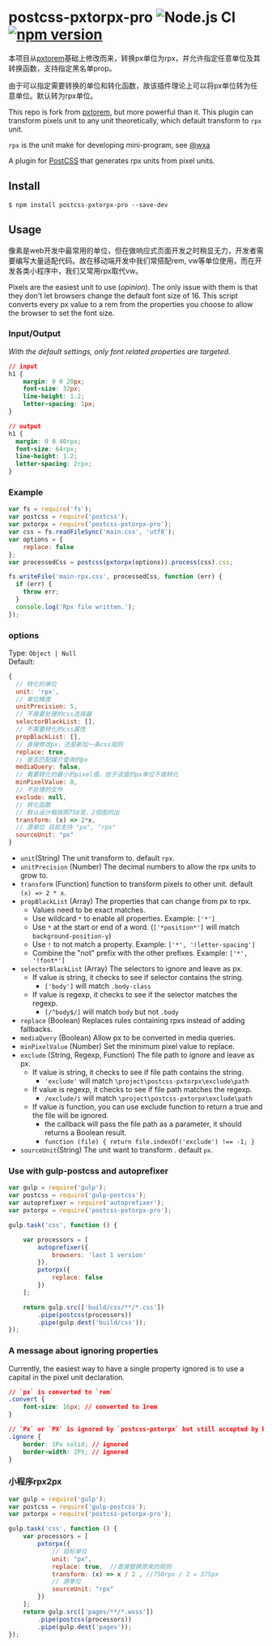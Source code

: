 # postcss-pxtorpx-pro ![Node.js CI](https://github.com/Genuifx/postcss-pxtorpx-pro/workflows/Node.js%20CI/badge.svg) [![npm version](https://badge.fury.io/js/postcss-pxtorpx-pro.svg)](https://badge.fury.io/js/postcss-pxtorpx-pro)

本项目从[pxtorem](https://github.com/cuth/postcss-pxtorem)基础上修改而来，转换px单位为rpx，并允许指定任意单位及其转换函数，支持指定黑名单prop。

由于可以指定需要转换的单位和转化函数，故该插件理论上可以将px单位转为任意单位。默认转为rpx单位。

This repo is fork from [pxtorem](https://github.com/cuth/postcss-pxtorem), but more powerful than it. This plugin can transform pixels unit to any unit theoretically, which default transform to `rpx` unit.

`rpx` is the unit make for developing mini-program, see [@wxa](https://webank.gitee.io/wxa/)

A plugin for [PostCSS](https://github.com/ai/postcss) that generates rpx units from pixel units.

## Install

```shell
$ npm install postcss-pxtorpx-pro --save-dev
```

## Usage

像素是web开发中最常用的单位，但在做响应式页面开发之时稍显无力，开发者需要编写大量适配代码。故在移动端开发中我们常搭配rem, vw等单位使用，而在开发各类小程序中，我们又常用rpx取代vw。

Pixels are the easiest unit to use (*opinion*). The only issue with them is that they don't let browsers change the default font size of 16. This script converts every px value to a rem from the properties you choose to allow the browser to set the font size.


### Input/Output

*With the default settings, only font related properties are targeted.*

```css
// input
h1 {
    margin: 0 0 20px;
    font-size: 32px;
    line-height: 1.2;
    letter-spacing: 1px;
}

// output
h1 { 
  margin: 0 0 40rpx; 
  font-size: 64rpx; 
  line-height: 1.2; 
  letter-spacing: 2rpx; 
}
```

### Example

```js
var fs = require('fs');
var postcss = require('postcss');
var pxtorpx = require('postcss-pxtorpx-pro');
var css = fs.readFileSync('main.css', 'utf8');
var options = {
    replace: false
};
var processedCss = postcss(pxtorpx(options)).process(css).css;

fs.writeFile('main-rpx.css', processedCss, function (err) {
  if (err) {
    throw err;
  }
  console.log('Rpx file written.');
});
```

### options

Type: `Object | Null`  
Default:
```js
{
  // 转化的单位
  unit: 'rpx',
  // 单位精度
  unitPrecision: 5,
  // 不需要处理的css选择器
  selectorBlackList: [],
  // 不需要转化的css属性
  propBlackList: [], 
  // 直接修改px，还是新加一条css规则
  replace: true,
  // 是否匹配媒介查询的px
  mediaQuery: false,
  // 需要转化的最小的pixel值，低于该值的px单位不做转化
  minPixelValue: 0,
  // 不处理的文件
  exclude: null,
  // 转化函数
  // 默认设计稿按照750宽，2倍图的出
  transform: (x) => 2*x,
  // 源单位 目前支持 "px", "rpx"
  sourceUnit: "px"
}
```
- `unit`(String) The unit transform to. default `rpx`.
- `unitPrecision` (Number) The decimal numbers to allow the rpx units to grow to.
- `transform` (Function) function to transform pixels to other unit. default `(x) => 2 * x`.
- `propBlackList` (Array) The properties that can change from px to rpx.
    - Values need to be exact matches.
    - Use wildcard `*` to enable all properties. Example: `['*']`
    - Use `*` at the start or end of a word. (`['*position*']` will match `background-position-y`)
    - Use `!` to not match a property. Example: `['*', '!letter-spacing']`
    - Combine the "not" prefix with the other prefixes. Example: `['*', '!font*']` 
- `selectorBlackList` (Array) The selectors to ignore and leave as px.
    - If value is string, it checks to see if selector contains the string.
        - `['body']` will match `.body-class`
    - If value is regexp, it checks to see if the selector matches the regexp.
        - `[/^body$/]` will match `body` but not `.body`
- `replace` (Boolean) Replaces rules containing rpxs instead of adding fallbacks.
- `mediaQuery` (Boolean) Allow px to be converted in media queries.
- `minPixelValue` (Number) Set the minimum pixel value to replace.
- `exclude` (String, Regexp, Function) The file path to ignore and leave as px.
    - If value is string, it checks to see if file path contains the string.
        - `'exclude'` will match `\project\postcss-pxtorpx\exclude\path`
    - If value is regexp, it checks to see if file path matches the regexp.
        - `/exclude/i` will match `\project\postcss-pxtorpx\exclude\path`
    - If value is function, you can use exclude function to return a true and the file will be ignored.
        - the callback will pass the file path as  a parameter, it should returns a Boolean result.
        - `function (file) { return file.indexOf('exclude') !== -1; }`
- `sourceUnit`(String) The unit want to transform . default `px`.
### Use with gulp-postcss and autoprefixer

```js
var gulp = require('gulp');
var postcss = require('gulp-postcss');
var autoprefixer = require('autoprefixer');
var pxtorpx = require('postcss-pxtorpx-pro');

gulp.task('css', function () {

    var processors = [
        autoprefixer({
            browsers: 'last 1 version'
        }),
        pxtorpx({
            replace: false
        })
    ];

    return gulp.src(['build/css/**/*.css'])
        .pipe(postcss(processors))
        .pipe(gulp.dest('build/css'));
});
```

### A message about ignoring properties
Currently, the easiest way to have a single property ignored is to use a capital in the pixel unit declaration.

```css
// `px` is converted to `rem`
.convert {
    font-size: 16px; // converted to 1rem
}

// `Px` or `PX` is ignored by `postcss-pxtorpx` but still accepted by browsers
.ignore {
    border: 1Px solid; // ignored
    border-width: 2PX; // ignored
}
```

### 小程序rpx2px
``` javascript
var gulp = require('gulp');
var postcss = require('gulp-postcss');
var pxtorpx = require('postcss-pxtorpx-pro');

gulp.task('css', function () {
    var processors = [
        pxtorpx({
            // 目标单位
            unit: "px",
            replace: true,  //直接替换原来的规则
            transform: (x) => x / 2 , //750rpx / 2 = 375px
            // 源单位
            sourceUnit: "rpx"
        })
    ];
    return gulp.src(['pages/**/*.wxss'])
        .pipe(postcss(processors))
        .pipe(gulp.dest('pages'));
});

```